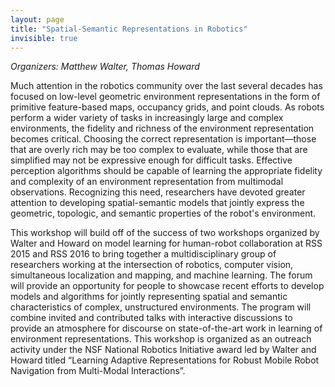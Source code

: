 ```yaml
---
layout: page
title: "Spatial-Semantic Representations in Robotics"
invisible: true
---
```

<p><i>Organizers: Matthew Walter, Thomas Howard</i></p>

<p>
Much attention in the robotics community over the last several decades has focused on low-level geometric environment
representations in the form of primitive feature-based maps, occupancy grids, and point clouds. As
robots perform a wider variety of tasks in increasingly large and complex environments, the fidelity and richness
of the environment representation becomes critical. Choosing the correct representation is important—those that
are overly rich may be too complex to evaluate, while those that are simplified may not be expressive enough for
difficult tasks. Effective perception algorithms should be capable of learning the appropriate fidelity and complexity
of an environment representation from multimodal observations. Recognizing this need, researchers have
devoted greater attention to developing spatial-semantic models that jointly express the geometric, topologic, and
semantic properties of the robot's environment.
</p>

<p>
This workshop will build off of the success of two workshops organized by Walter and Howard on model
learning for human-robot collaboration at RSS 2015 and RSS 2016 to bring together a multidisciplinary group of
researchers working at the intersection of robotics, computer vision, simultaneous localization and mapping, and
machine learning. The forum will provide an opportunity for people to showcase recent efforts to develop models
and algorithms for jointly representing spatial and semantic characteristics of complex, unstructured environments.
The program will combine invited and contributed talks with interactive discussions to provide an atmosphere for
discourse on state-of-the-art work in learning of environment representations. This workshop is organized as an
outreach activity under the NSF National Robotics Initiative award led by Walter and Howard titled “Learning
Adaptive Representations for Robust Mobile Robot Navigation from Multi-Modal Interactions”.
</p>

